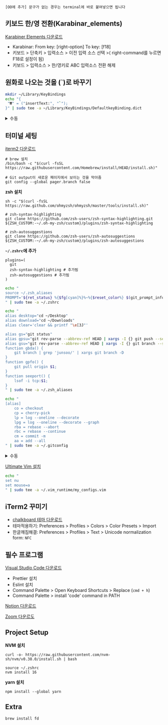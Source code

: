 `[OO에 추가] 문구가 없는 경우는 terminal에 바로 붙여넣으면 됩니다`

## 키보드 한/영 전환(Karabinar_elements)
[Karabiner Elements 다운로드](https://karabiner-elements.pqrs.org/)
- Karabinar: From key: [right-option] To key: [f18]
- 키보드 > 단축키 >  입력소스 > 이전 입력 소스 선택 >( right-command를 누르면 F18로 설정이 됨)
- 키보드 > 입력소스 > 한/영키로 ABC 입력소스 전환 해제

## 원화로 나오는 것을 (`)로 바꾸기
```bash
mkdir ~/Library/KeyBindings
echo "{
 "₩" = ("insertText:", "`");
}" | sudo tee -a ~/Library/KeyBindings/DefaultkeyBinding.dict
```
<details>
<summary> 수동 </summary>

- `~/Library` 폴더에 `KeyBindings` 폴더를 추가합니다.
- `~/Library/KeyBindings` 폴더에 `DefaultkeyBinding.dict` 파일을 만듭니다.
- `DefaultkeyBinding.dict` 파일에 아래의 코드를 추가합니다.
```
{
    "₩" = ("insertText:", "`");
}
```
- 저장하고 맥을 재부팅(바로 적용되는 경우도 있지만 재부팅을 해야만 적용되는 경우가 많으니 재부팅을 추천드립니다.)
</details>

## 터미널 세팅
[iterm2 다운로드](https://iterm2.com/downloads/stable/latest)
```
# brew 설치
/bin/bash -c "$(curl -fsSL https://raw.githubusercontent.com/Homebrew/install/HEAD/install.sh)"

# Git output이 새로운 페이지에서 보이는 것을 막아줌
git config --global pager.branch false
```
**zsh 설치**
```
sh -c "$(curl -fsSL https://raw.github.com/ohmyzsh/ohmyzsh/master/tools/install.sh)"

# zsh-syntax-highlighting
git clone https://github.com/zsh-users/zsh-syntax-highlighting.git ${ZSH_CUSTOM:-~/.oh-my-zsh/custom}/plugins/zsh-syntax-highlighting

# zsh-autosuggestions
git clone https://github.com/zsh-users/zsh-autosuggestions ${ZSH_CUSTOM:-~/.oh-my-zsh/custom}/plugins/zsh-autosuggestions
```
**`~/.zshrc`에 추가**
```
plugins=(
  git
  zsh-syntax-highlighting # 추가됨
  zsh-autosuggestions # 추가됨
)
```

```bash
echo "
source ~/.zsh_aliases
PROMPT='${ret_status} %{$fg[cyan]%}%~%{$reset_color%} $(git_prompt_info) '
" | sudo tee -a ~/.zshrc

echo "
alias desktop="cd ~/Desktop"
alias download="cd ~/Downloads"
alias clear='clear && printf "\e[3J"'

alias gs="git status"
alias gpsu="git rev-parse --abbrev-ref HEAD | xargs -I {} git push --set-upstream origin {}"
alias gsu="git rev-parse --abbrev-ref HEAD | xargs -I {} git branch --set-upstream-to=origin/{} {}"
function gbda() {
    git branch | grep 'junsoo/' | xargs git branch -D
}
function gpfo() {
    git pull origin $1;
}
function seeport() {
    lsof -i tcp:$1;
}
" | sudo tee -a ~/.zsh_aliases

echo "
[alias]
    co = checkout
    cp = cherry-pick
    lp = log --oneline --decorate
    lpg = log --oneline --decorate --graph
    rba = rebase --abort
    rbc = rebase --continue
    cm = commit -m
    aa = add --all
" | sudo tee -a ~/.gitconfig
```

<details>
<summary>수동</summary>
 
**`~/.zshrc`**
```
plugins=(
  git
  zsh-syntax-highlighting
  zsh-autosuggestions
)

// 마지막에
source ~/.zsh_aliases
PROMPT='${ret_status} %{$fg[cyan]%}%~%{$reset_color%} $(git_prompt_info) '
```

**`~/.zsh_aliases`**
```
alias desktop="cd ~/Desktop"
alias download="cd ~/Downloads"

alias gs="git status"
alias gpsu="git rev-parse --abbrev-ref HEAD | xargs -I {} git push --set-upstream origin {}"
alias gsu="git rev-parse --abbrev-ref HEAD | xargs -I {} git branch --set-upstream-to=origin/{} {}"
function gbda() {
    git branch | grep 'junsoo/' | xargs git branch -D
}
function gpfo() {
    git pull origin $1;
}
function seeport() {
    lsof -i tcp:$1;
}
```

**`~/.gitconfig`**
```
[alias]
    co = checkout
    cp = cherry-pick
    lp = log --oneline --decorate
    lpg = log --oneline --decorate --graph
    rba = rebase --abort
    rbc = rebase --continue
    cm = commit -m
    aa = add --all
```
</details>

[Ultimate Vim 설치](https://github.com/amix/vimrc)
```bash
echo "
set nu
set mouse=a
" | sudo tee -a ~/.vim_runtime/my_configs.vim
```

## iTerm2 꾸미기
- [chalkboard 테마 다운로드](https://drive.google.com/file/d/1iWwHFzSWTnuLMKlLg_bk2J7BW1z7uVCR/view?usp=sharing)
- 테마적용하기: Preferences > Profiles > Colors > Color Presets > Import
- 한글깨짐해결: Preferences > Profiles > Text > Unicode normalization form: `NFC`

## 필수 프로그램 
[Visual Studio Code 다운로드](https://code.visualstudio.com/sha/download?build=stable&os=darwin-universal)
- Prettier 설치
- Eslint 설치
- Command Palette > Open Keyboard Shortcuts > Replace (`cmd + h`)
- Command Palette > install 'code' command in PATH

[Notion 다운로드](https://www.notion.so/desktop/mac/download)

[Zoom 다운르도](https://zoom.us/download#client_4meeting)


## Project Setup
**NVM 설치**
```
curl -o- https://raw.githubusercontent.com/nvm-sh/nvm/v0.38.0/install.sh | bash

source ~/.zshrc
nvm install 16
```

**yarn 설치**
```
npm install --global yarn
```

## Extra
`brew install fd`
